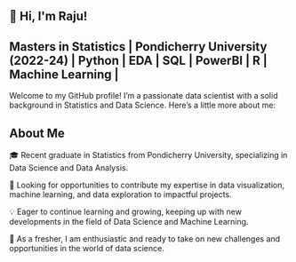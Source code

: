 ## 👋 Hi, I'm Raju!
## Masters in Statistics | Pondicherry University (2022-24) | Python | EDA | SQL | PowerBI | R | Machine Learning |
 Welcome to my GitHub profile! I’m a passionate data scientist with a solid background in Statistics and Data Science. Here’s a little more about me:
## About Me
🎓 Recent graduate in Statistics from Pondicherry University, specializing in Data Science and Data Analysis.

🚀 Looking for opportunities to contribute my expertise in data visualization, machine learning, and data exploration to impactful projects.

💡 Eager to continue learning and growing, keeping up with new developments in the field of Data Science and Machine Learning.

🌱 As a fresher, I am enthusiastic and ready to take on new challenges and opportunities in the world of data science.

 
<!--
**SunnamRaju/SunnamRaju** is a ✨ _special_ ✨ repository because its `README.md` (this file) appears on your GitHub profile.

Here are some ideas to get you started:

- 🔭 I’m currently working on ...
- 🌱 I’m currently learning ...
- 👯 I’m looking to collaborate on ...
- 🤔 I’m looking for help with ...
- 💬 Ask me about ...
- 📫 How to reach me: ...
- 😄 Pronouns: ...
- ⚡ Fun fact: ...
-->
